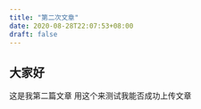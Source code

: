 ```yaml
---
title: "第二次文章"
date: 2020-08-28T22:07:53+08:00
draft: false
---
```


## 大家好

这是我第二篇文章
用这个来测试我能否成功上传文章